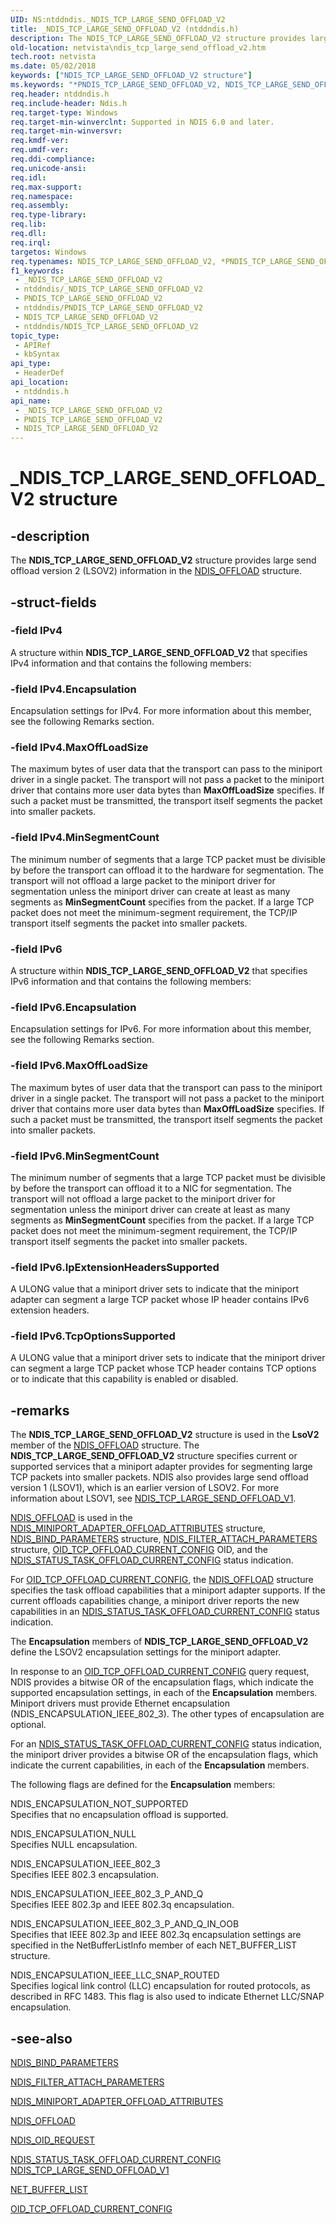 ```yaml
---
UID: NS:ntddndis._NDIS_TCP_LARGE_SEND_OFFLOAD_V2
title: _NDIS_TCP_LARGE_SEND_OFFLOAD_V2 (ntddndis.h)
description: The NDIS_TCP_LARGE_SEND_OFFLOAD_V2 structure provides large send offload version 2 (LSOV2) information in the NDIS_OFFLOAD structure.
old-location: netvista\ndis_tcp_large_send_offload_v2.htm
tech.root: netvista
ms.date: 05/02/2018
keywords: ["NDIS_TCP_LARGE_SEND_OFFLOAD_V2 structure"]
ms.keywords: "*PNDIS_TCP_LARGE_SEND_OFFLOAD_V2, NDIS_TCP_LARGE_SEND_OFFLOAD_V2, NDIS_TCP_LARGE_SEND_OFFLOAD_V2 structure [Network Drivers Starting with Windows Vista], PNDIS_TCP_LARGE_SEND_OFFLOAD_V2, PNDIS_TCP_LARGE_SEND_OFFLOAD_V2 structure pointer [Network Drivers Starting with Windows Vista], _NDIS_TCP_LARGE_SEND_OFFLOAD_V2, netvista.ndis_tcp_large_send_offload_v2, ntddndis/NDIS_TCP_LARGE_SEND_OFFLOAD_V2, ntddndis/PNDIS_TCP_LARGE_SEND_OFFLOAD_V2, tcpip_offload_ref_739d5001-8b37-437f-ad2e-8ad817feb59d.xml"
req.header: ntddndis.h
req.include-header: Ndis.h
req.target-type: Windows
req.target-min-winverclnt: Supported in NDIS 6.0 and later.
req.target-min-winversvr: 
req.kmdf-ver: 
req.umdf-ver: 
req.ddi-compliance: 
req.unicode-ansi: 
req.idl: 
req.max-support: 
req.namespace: 
req.assembly: 
req.type-library: 
req.lib: 
req.dll: 
req.irql: 
targetos: Windows
req.typenames: NDIS_TCP_LARGE_SEND_OFFLOAD_V2, *PNDIS_TCP_LARGE_SEND_OFFLOAD_V2
f1_keywords:
 - _NDIS_TCP_LARGE_SEND_OFFLOAD_V2
 - ntddndis/_NDIS_TCP_LARGE_SEND_OFFLOAD_V2
 - PNDIS_TCP_LARGE_SEND_OFFLOAD_V2
 - ntddndis/PNDIS_TCP_LARGE_SEND_OFFLOAD_V2
 - NDIS_TCP_LARGE_SEND_OFFLOAD_V2
 - ntddndis/NDIS_TCP_LARGE_SEND_OFFLOAD_V2
topic_type:
 - APIRef
 - kbSyntax
api_type:
 - HeaderDef
api_location:
 - ntddndis.h
api_name:
 - _NDIS_TCP_LARGE_SEND_OFFLOAD_V2
 - PNDIS_TCP_LARGE_SEND_OFFLOAD_V2
 - NDIS_TCP_LARGE_SEND_OFFLOAD_V2
---
```


# _NDIS_TCP_LARGE_SEND_OFFLOAD_V2 structure


## -description

The <b>NDIS_TCP_LARGE_SEND_OFFLOAD_V2</b> structure provides large send offload version 2 (LSOV2)
  information in the 
  <a href="/windows-hardware/drivers/ddi/ntddndis/ns-ntddndis-_ndis_offload">NDIS_OFFLOAD</a> structure.

## -struct-fields

### -field IPv4

A structure within <b>NDIS_TCP_LARGE_SEND_OFFLOAD_V2</b> that specifies IPv4 information and that
     contains the following members:

### -field IPv4.Encapsulation

Encapsulation settings for IPv4. For more information about this member, see the following
       Remarks section.

### -field IPv4.MaxOffLoadSize

The maximum bytes of user data that the transport can pass to the miniport driver in a single
       packet. The transport will not pass a packet to the miniport driver that contains more user data bytes
       than 
       <b>MaxOffLoadSize</b> specifies. If such a packet must be transmitted, the transport itself segments
       the packet into smaller packets.

### -field IPv4.MinSegmentCount

The minimum number of segments that a large TCP packet must be divisible by before the transport
       can offload it to the hardware for segmentation. The transport will not offload a large packet to the
       miniport driver for segmentation unless the miniport driver can create at least as many segments as 
       <b>MinSegmentCount</b> specifies from the packet. If a large TCP packet does not meet the
       minimum-segment requirement, the TCP/IP transport itself segments the packet into smaller
       packets.

### -field IPv6

A structure within <b>NDIS_TCP_LARGE_SEND_OFFLOAD_V2</b> that specifies IPv6 information and that
     contains the following members:

### -field IPv6.Encapsulation

Encapsulation settings for IPv6. For more information about this member, see the following
       Remarks section.

### -field IPv6.MaxOffLoadSize

The maximum bytes of user data that the transport can pass to the miniport driver in a single
       packet. The transport will not pass a packet to the miniport driver that contains more user data bytes
       than 
       <b>MaxOffLoadSize</b> specifies. If such a packet must be transmitted, the transport itself segments
       the packet into smaller packets.

### -field IPv6.MinSegmentCount

The minimum number of segments that a large TCP packet must be divisible by before the transport
       can offload it to a NIC for segmentation. The transport will not offload a large packet to the
       miniport driver for segmentation unless the miniport driver can create at least as many segments as 
       <b>MinSegmentCount</b> specifies from the packet. If a large TCP packet does not meet the
       minimum-segment requirement, the TCP/IP transport itself segments the packet into smaller
       packets.

### -field IPv6.IpExtensionHeadersSupported

A ULONG value that a miniport driver sets to indicate that the miniport adapter can segment a
       large TCP packet whose IP header contains IPv6 extension headers.

### -field IPv6.TcpOptionsSupported

A ULONG value that a miniport driver sets to indicate that the miniport driver can segment a
       large TCP packet whose TCP header contains TCP options or to indicate that this capability is enabled
       or disabled.

## -remarks

The <b>NDIS_TCP_LARGE_SEND_OFFLOAD_V2</b> structure is used in the 
    <b>LsoV2</b> member of the 
    <a href="/windows-hardware/drivers/ddi/ntddndis/ns-ntddndis-_ndis_offload">NDIS_OFFLOAD</a> structure. The
    <b>NDIS_TCP_LARGE_SEND_OFFLOAD_V2</b> structure specifies current or supported services that a miniport adapter
    provides for segmenting large TCP packets into smaller packets. NDIS also provides large send offload
    version 1 (LSOV1), which is an earlier version of LSOV2. For more information about LSOV1, see 
    <a href="/windows-hardware/drivers/ddi/ntddndis/ns-ntddndis-_ndis_tcp_large_send_offload_v1">
    NDIS_TCP_LARGE_SEND_OFFLOAD_V1</a>.


<a href="/windows-hardware/drivers/ddi/ntddndis/ns-ntddndis-_ndis_offload">NDIS_OFFLOAD</a> is used in the 
    <a href="/windows-hardware/drivers/ddi/ndis/ns-ndis-_ndis_miniport_adapter_offload_attributes">
    NDIS_MINIPORT_ADAPTER_OFFLOAD_ATTRIBUTES</a> structure, 
    <a href="/windows-hardware/drivers/ddi/ndis/ns-ndis-_ndis_bind_parameters">NDIS_BIND_PARAMETERS</a> structure, 
    <a href="/windows-hardware/drivers/ddi/ndis/ns-ndis-_ndis_filter_attach_parameters">
    NDIS_FILTER_ATTACH_PARAMETERS</a> structure, 
    <a href="/windows-hardware/drivers/network/oid-tcp-offload-current-config">
    OID_TCP_OFFLOAD_CURRENT_CONFIG</a> OID, and the 
    <a href="/windows-hardware/drivers/network/ndis-status-task-offload-current-config">
    NDIS_STATUS_TASK_OFFLOAD_CURRENT_CONFIG</a> status indication.

For 
    <a href="/windows-hardware/drivers/network/oid-tcp-offload-current-config">OID_TCP_OFFLOAD_CURRENT_CONFIG</a>,
    the <a href="/windows-hardware/drivers/ddi/ntddndis/ns-ntddndis-_ndis_offload">NDIS_OFFLOAD</a> structure specifies the task offload capabilities that a miniport adapter supports. If
    the current offloads capabilities change, a miniport driver reports the new capabilities in an 
    <a href="/windows-hardware/drivers/network/ndis-status-task-offload-current-config">
    NDIS_STATUS_TASK_OFFLOAD_CURRENT_CONFIG</a> status indication.

The 
    <b>Encapsulation</b> members of <b>NDIS_TCP_LARGE_SEND_OFFLOAD_V2</b> define the LSOV2 encapsulation settings for
    the miniport adapter.

In response to an 
    <a href="/windows-hardware/drivers/network/oid-tcp-offload-current-config">
    OID_TCP_OFFLOAD_CURRENT_CONFIG</a> query request, NDIS provides a bitwise OR of the encapsulation
    flags, which indicate the supported encapsulation settings, in each of the 
    <b>Encapsulation</b> members. Miniport drivers must provide Ethernet encapsulation
    (NDIS_ENCAPSULATION_IEEE_802_3). The other types of encapsulation are optional.

For an 
    <a href="/windows-hardware/drivers/network/ndis-status-task-offload-current-config">
    NDIS_STATUS_TASK_OFFLOAD_CURRENT_CONFIG</a> status indication, the miniport driver provides a bitwise
    OR of the encapsulation flags, which indicate the current capabilities, in each of the 
    <b>Encapsulation</b> members.

The following flags are defined for the 
    <b>Encapsulation</b> members:

NDIS_ENCAPSULATION_NOT_SUPPORTED  
Specifies that no encapsulation offload is supported.

NDIS_ENCAPSULATION_NULL  
Specifies NULL encapsulation.

NDIS_ENCAPSULATION_IEEE_802_3  
Specifies IEEE 802.3 encapsulation.

NDIS_ENCAPSULATION_IEEE_802_3_P_AND_Q  
Specifies IEEE 802.3p and IEEE 802.3q encapsulation.

NDIS_ENCAPSULATION_IEEE_802_3_P_AND_Q_IN_OOB  
Specifies that IEEE 802.3p and IEEE 802.3q encapsulation settings are specified in the NetBufferListInfo member of each NET_BUFFER_LIST structure.

NDIS_ENCAPSULATION_IEEE_LLC_SNAP_ROUTED  
Specifies logical link control (LLC) encapsulation for routed protocols, as described in RFC 1483. This flag is also used to indicate Ethernet LLC/SNAP encapsulation.

## -see-also

<a href="/windows-hardware/drivers/ddi/ndis/ns-ndis-_ndis_bind_parameters">NDIS_BIND_PARAMETERS</a>



<a href="/windows-hardware/drivers/ddi/ndis/ns-ndis-_ndis_filter_attach_parameters">NDIS_FILTER_ATTACH_PARAMETERS</a>



<a href="/windows-hardware/drivers/ddi/ndis/ns-ndis-_ndis_miniport_adapter_offload_attributes">
   NDIS_MINIPORT_ADAPTER_OFFLOAD_ATTRIBUTES</a>



<a href="/windows-hardware/drivers/ddi/ntddndis/ns-ntddndis-_ndis_offload">NDIS_OFFLOAD</a>



<a href="/windows-hardware/drivers/ddi/ndis/ns-ndis-_ndis_oid_request">NDIS_OID_REQUEST</a>



<a href="/windows-hardware/drivers/network/ndis-status-task-offload-current-config">
   NDIS_STATUS_TASK_OFFLOAD_CURRENT_CONFIG</a>



<a href="/windows-hardware/drivers/ddi/ntddndis/ns-ntddndis-_ndis_tcp_large_send_offload_v1">
   NDIS_TCP_LARGE_SEND_OFFLOAD_V1</a>



<a href="/windows-hardware/drivers/ddi/ndis/ns-ndis-_net_buffer_list">NET_BUFFER_LIST</a>



<a href="/windows-hardware/drivers/network/oid-tcp-offload-current-config">OID_TCP_OFFLOAD_CURRENT_CONFIG</a>

